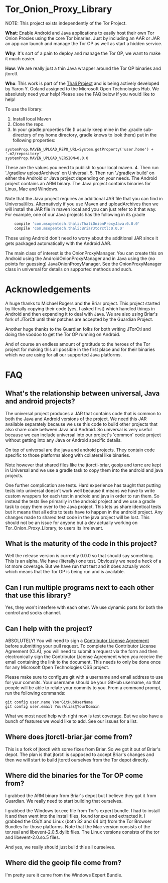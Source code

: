 Tor_Onion_Proxy_Library
=======================
NOTE: This project exists independently of the Tor Project.

__What__: Enable Android and Java applications to easily host their own Tor Onion Proxies using the core Tor binaries. Just by including an AAR or JAR an app can launch and manage the Tor OP as well as start a hidden service.

__Why__: It's sort of a pain to deploy and manage the Tor OP, we want to make it much easier.

__How__: We are really just a thin Java wrapper around the Tor OP binaries and jtorctl. 

__Who__: This work is part of the [Thali Project](http://www.thaliproject.org/mediawiki/index.php?title=Main_Page) and is being actively developed by Yaron Y. Goland assigned to the Microsoft Open Technologies Hub. We absolutely need your help! Please see the FAQ below if you would like to help!

To use the library:
1. Install local Maven
2. Clone the repo.
3. In your gradle.properties file (I usually keep mine in the .gradle sub-directory of my home directory, gradle knows to look there) put in the following properties:
```
systemProp.MAVEN_UPLOAD_REPO_URL=System.getProperty('user.home') + '.m2/repository'
systemProp.MAVEN_UPLOAD_VERSION=0.0.0
```
These are the values you need to publish to your local maven.
4. Then run './gradlew uploadArchives' on Universal. 
5. Then run './gradlew build' on either the Android or Java project depending on your needs. The Android project contains an ARM binary. The Java project contains binaries for Linux, Mac and Windows. 

Note that the Java project requires an additional JAR file that you can find in Universal/libs. Alternatively if you use Maven and uploadArchives then we will install the JAR file in maven local and you can just refer to it that way. For example, one of our Java projects has the following in its gradle

```groovy
    compile 'com.msopentech.thali:ThaliOnionProxyJava:0.0.0'
    compile 'com.msopentech.thali:BriarJtorctl:0.0.0'
```

Those using Android don't need to worry about the additional JAR since it gets packaged automatically with the Android AAR.

The main class of interest is the OnionProxyManager. You can create this on Android using the AndroidOnionProxyManager and in Java using the (no points for guessing) JavaOnionProxyManager. See the OnionProxyManager class in universal for details on supported methods and such.

# Acknowledgements
A huge thanks to Michael Rogers and the Briar project. This project started by literally copying their code (yes, I asked first) which handled things in Android and then expanding it to deal with Java. We are also using Briar's fork of JTorCtl until their patches are accepted by the Guardian Project.

Another huge thanks to the Guardian folks for both writing JTorCtl and doing the voodoo to get the Tor OP running on Android.

And of course an endless amount of gratitude to the heroes of the Tor project for making this all possible in the first place and for their binaries which we are using for all our supported Java platforms.

# FAQ
## What's the relationship between universal, Java and android projects?
The universal project produces a JAR that contains code that is common to both the Java and Android versions of the project. We need this JAR available separately because we use this code to build other projects that also share code between Java and Android. So universal is very useful because we can include universal into our project's 'common' code project without getting into any Java or Android specific details. 

On top of universal are the java and android projects. They contain code specific to those platforms along with collateral like binaries.

Note however that shared files like the jtorctl-briar, geoip and torrc are kept in Universal and we use a gradle task to copy them into the android and java projects.

One further complication are tests. Hard experience has taught that putting tests into universal doesn't work well because it means we have to write custom wrappers for each test in android and java in order to run them. So instead the tests live primarily in the android project and we use a gradle task to copy them over to the Java project. This lets us share identical tests but it means that all edits to tests have to happen in the android project. Any changes made to shared test code in the java project will be lost. This should not be an issue for anyone but a dev actually working on Tor_Onion_Proxy_Library, to users its irrelevant.
## What is the maturity of the code in this project?
Well the release version is currently 0.0.0 so that should say something. This is an alpha. We have (literally) one test. Obviously we need a heck of a lot more coverage. But we have run that test and it does actually work which means that the Tor OP is being run and is available.
## Can I run multiple programs next to each other that use this library?
Yes, they won't interfere with each other. We use dynamic ports for both the control and socks channel. 
## Can I help with the project?
ABSOLUTELY! You will need to sign a [Contributor License Agreement](https://cla.msopentech.com/) before submitting your pull request. To complete the Contributor License Agreement (CLA), you will need to submit a request via the form and then electronically sign the Contributor License Agreement when you receive the email containing the link to the document. This needs to only be done once for any Microsoft Open Technologies OSS project. 

Please make sure to configure git with a username and email address to use for your commits. Your username should be your GitHub username, so that people will be able to relate your commits to you. From a command prompt, run the following commands:
```
git config user.name YourGitHubUserName
git config user.email YourAlias@YourDomain
```

What we most need help with right now is test coverage. But we also have a bunch of features we would like to add. See our issues for a list.
## Where does jtorctl-briar.jar come from?
This is a fork of jtorctl with some fixes from Briar. So we got it out of Briar's depot. The plan is that jtorctl is supposed to accept Briar's changes and then we will start to build jtorctl ourselves from the Tor depot directly.
## Where did the binaries for the Tor OP come from?
I grabbed the ARM binary from Briar's depot but I believe they got it from Guardian. We really need to start building that ourselves.

I grabbed the Windows tor.exe file from Tor's expert bundle. I had to install it and then went into the install files, found tor.exe and extracted it.
I grabbed the OS/X and Linux (both 32 and 64 bit) from the Tor Browser Bundles for those platforms. Note that the Mac version consists of the tor.real and libevent-2.0.5.dylib files. The Linux versions consists of the tor and libevent-2.0.so.5 files.

And yes, we really should just build this all ourselves.
## Where did the geoip file come from?
I'm pretty sure it came from the Windows Expert Bundle.
